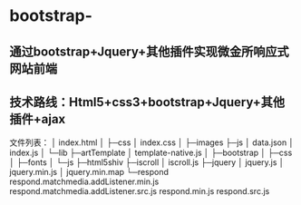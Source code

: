 # bootstrap-
通过bootstrap+Jquery+其他插件实现微金所响应式网站前端
--
技术路线：Html5+css3+bootstrap+Jquery+其他插件+ajax
-
文件列表：
│  index.html
│
├─css
│      index.css
│
├─images
├─js
│      data.json
│      index.js
│
└─lib
    ├─artTemplate
    │      template-native.js
    │
    ├─bootstrap
    │  ├─css
    │  ├─fonts
    │  └─js
    ├─html5shiv
    ├─iscroll
    │      iscroll.js
    ├─jquery
    │      jquery.js
    │      jquery.min.js
    │      jquery.min.map
    └─respond
            respond.matchmedia.addListener.min.js
            respond.matchmedia.addListener.src.js
            respond.min.js
            respond.src.js  


